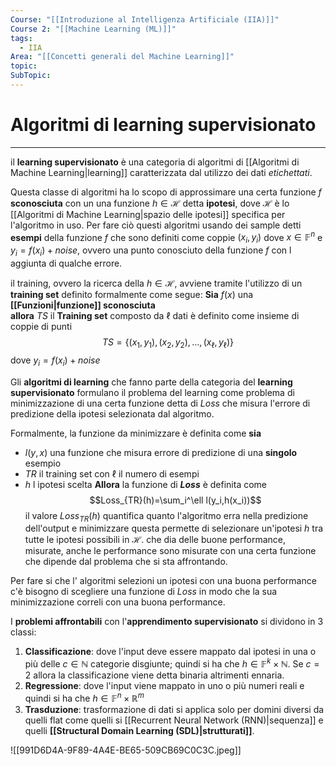 ```yaml
---
Course: "[[Introduzione al Intelligenza Artificiale (IIA)]]"
Course 2: "[[Machine Learning (ML)]]"
tags:
  - IIA
Area: "[[Concetti generali del Machine Learning]]"
topic: 
SubTopic: 
---
```

# Algoritmi di learning supervisionato
---
il __learning supervisionato__ è una categoria di algoritmi di [[Algoritmi di Machine Learning|learning]] caratterizzata dal utilizzo dei dati _etichettati_.

Questa classe di algoritmi ha lo scopo di approssimare una certa funzione $f$ __sconosciuta__ con un una funzione $h \in \mathcal{H}$ detta __ipotesi__, dove $\mathcal{H}$ è lo [[Algoritmi di Machine Learning|spazio delle ipotesi]] specifica per l'algoritmo in uso. Per fare ciò questi algoritmi usando dei sample detti __esempi__ della funzione $f$ che sono definiti come coppie $(x_i,y_i)$ dove $x \in \mathbb{F}^n$ e $y_i = f(x_i)+noise$, ovvero una punto conosciuto della funzione $f$ con l aggiunta di qualche errore.
 
il training, ovvero la ricerca della $h \in \mathcal{H}$,  avviene tramite l'utilizzo di un __training set__ definito formalmente come segue:
__Sia__  $f(x)$ una __[[Funzioni|funzione]] sconosciuta__  
__allora__ $TS$  il __Training set__ composto da $\ell$ dati è definito come insieme di coppie di punti $$TS=\{(x_1,y_1),(x_2,y_2),\dots,(x_\ell ,y_\ell)\}$$ dove $y_i = f(x_i)+noise$



Gli __algoritmi di learning__ che fanno parte della categoria del __learning supervisionato__ formulano il problema del learning come problema di minimizzazione di una certa funzione detta di $Loss$ che misura l'errore di predizione della ipotesi selezionata dal algoritmo.     

Formalmente, la funzione da minimizzare è definita come
__sia__
- $l(y,x)$ una funzione che misura errore di predizione di una __singolo__ esempio
- $TR$  il training set con $\ell$ il numero di esempi
- $h$ l ipotesi scelta 
__Allora__ la funzione di __$Loss$__ è definita come $$Loss_{TR}(h)=\sum_i^\ell l(y_i,h(x_i))$$il valore $Loss_{TR}(h)$ quantifica quanto l'algoritmo erra nella predizione dell'output e minimizzare questa  permette di selezionare un'ipotesi $h$ tra tutte le ipotesi possibili in $\mathcal{H}$. che dia delle buone performance, misurate, anche le performance sono misurate con una certa funzione che dipende dal problema che si sta affrontando.

Per fare si che l' algoritmi selezioni un ipotesi con una buona performance c'è bisogno di scegliere una funzione di $Loss$  in modo che la sua minimizzazione correli con una buona performance.



I __problemi affrontabili__ con l'__apprendimento supervisionato__ si dividono in 3 classi:  
1. __Classificazione__: dove l'input deve essere mappato dal ipotesi in una o più delle $c \in \mathbb{N}$ categorie disgiunte; quindi si ha che $h \in \mathbb{F}^k\times \mathbb{N}$. Se $c=2$ allora la classificazione viene detta binaria altrimenti ennaria.  
2. __Regressione__: dove l'input viene mappato in uno o più numeri reali e quindi si ha che $h \in \mathbb{F}^n\times \mathbb{R}^m$
3. __Trasduzione__: trasformazione di dati si applica solo per domini diversi da quelli flat come quelli si [[Recurrent Neural Network (RNN)|sequenza]] e quelli __[[Structural Domain Learning (SDL)|strutturati]]__.
	 
![[991D6D4A-9F89-4A4E-BE65-509CB69C0C3C.jpeg]]


